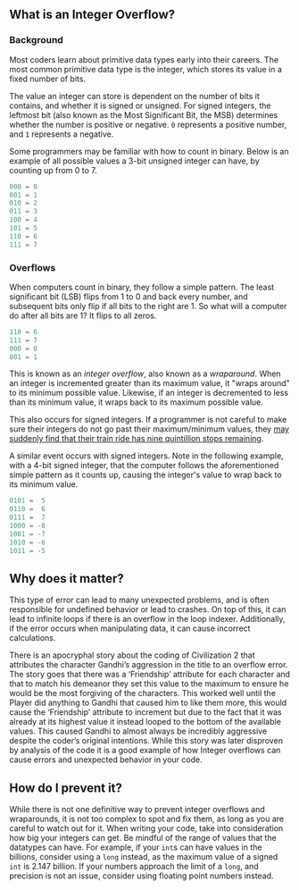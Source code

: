 ## What is an Integer Overflow?

### Background

Most coders learn about primitive data types early into their careers. The most common primitive data type is the integer, which stores its value in a fixed number of bits.

The value an integer can store is dependent on the number of bits it contains, and whether it is signed or unsigned. For signed integers, the leftmost bit (also known as the Most Significant Bit, the MSB) determines whether the number is positive or negative. `0` represents a positive number, and `1` represents a negative.

Some programmers may be familiar with how to count in binary. Below is an example of all possible values a 3-bit unsigned integer can have, by counting up from 0 to 7.

```java
000 = 0
001 = 1
010 = 2
011 = 3
100 = 4
101 = 5
110 = 6
111 = 7
```

### Overflows

When computers count in binary, they follow a simple pattern. The least significant bit (LSB) flips from 1 to 0 and back every number, and subsequent bits only flip if all bits to the right are 1. So what will a computer do after all bits are 1? It flips to all zeros.

```java
110 = 6
111 = 7
000 = 0
001 = 1
```

This is known as an _integer overflow_, also known as a _wraparound_. When an integer is incremented greater than its maximum value, it "wraps around" to its minimum possible value. Likewise, if an integer is decremented to less than its minimum value, it wraps back to its maximum possible value. 

This also occurs for signed integers. If a programmer is not careful to make sure their integers do not go past their maximum/minimum values, they [may suddenly find that their train ride has nine quintillion stops remaining](https://youtu.be/48QQXpbTlVM).

A similar event occurs with signed integers. Note in the following example, with a 4-bit signed integer, that the computer follows the aforementioned simple pattern as it counts up, causing the integer\'s value to wrap back to its minimum value.

```java
0101 =  5
0110 =  6
0111 =  7
1000 = -8
1001 = -7
1010 = -6
1011 = -5
```

## Why does it matter?

This type of error can lead to many unexpected problems, and is often responsible for undefined behavior or lead to crashes. On top of this, it can lead to infinite loops if there is an overflow in the loop indexer. Additionally, if the error occurs when manipulating data, it can cause incorrect calculations.

There is an apocryphal story about the coding of Civilization 2 that attributes the character Gandhi’s aggression in the title to an overflow error. The story goes that there was a ‘Friendship’ attribute for each character and that to match his demeanor they set this value to the maximum to ensure he would be the most forgiving of the characters. This worked well until the Player did anything to Gandhi that caused him to like them more, this would cause the ‘Friendship’ attribute to increment but due to the fact that it was already at its highest value it instead looped to the bottom of the available values. This caused Gandhi to almost always be incredibly aggressive despite the coder’s original intentions. While this story was later disproven by analysis of the code it is a good example of how Integer overflows can cause errors and unexpected behavior in your code.

## How do I prevent it?

While there is not one definitive way to prevent integer overflows and wraparounds, it is not too complex to spot and fix them, as long as you are careful to watch out for it. When writing your code, take into consideration how big your integers can get. Be mindful of the range of values that the datatypes can have. For example, if your `int`s can have values in the billions, consider using a `long` instead, as the maximum value of a signed `int` is 2.147 billion. If your numbers approach the limit of a `long`, and precision is not an issue, consider using floating point numbers instead.
